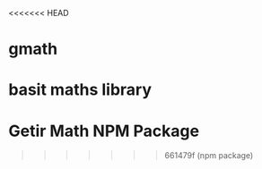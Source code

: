 <<<<<<< HEAD
# gmath
basit maths library
=======
# Getir Math NPM Package
>>>>>>> 661479f (npm package)
